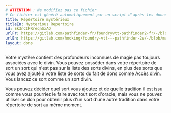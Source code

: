```yaml
---
# ATTENTION : Ne modifiez pas ce fichier
# Ce fichier est généré automatiquement par un script d'après les données du module Foundry VTT officiel et de sa traduction
title: Répertoire mystérieux
titleEn: Mysterious Repertoire
id: Ek3nCIFRreqnSxAQ
urlFr: https://gitlab.com/pathfinder-fr/foundryvtt-pathfinder2-fr/-/blob/master/data/feats/Ek3nCIFRreqnSxAQ.htm
urlEn: https://gitlab.com/hooking/foundry-vtt---pathfinder-2e/-/blob/master/packs/data/feats.db/mysterious-repertoire.json
layout: dons
---
```

Votre mystère contient des profondeurs inconnues de magie pas toujours associées avec le divin. Vous pouvez posséder dans votre répertoire de sort un sort qui n'est pas sur la liste des sorts divins, en plus des sorts que vous avez ajouté à votre liste de sorts du fait de dons comme [Accès divin](accès-divin.html). Vous lancez ce sort comme un sort divin.

Vous pouvez décider quel sort vous ajoutez et de quelle tradition il est issu comme vous pourriez le faire avec tout sort d'oracle, mais vous ne pouvez utiliser ce don pour obtenir plus d'un sort d'une autre tradition dans votre répertoire de sort au même moment.
